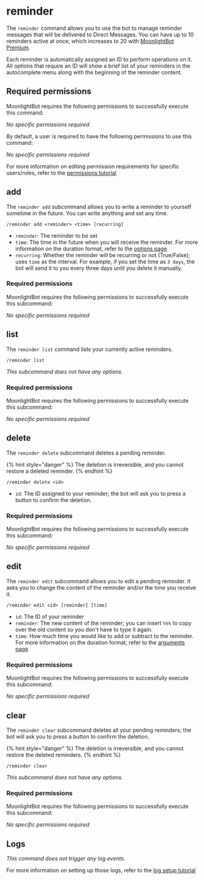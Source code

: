 # reminder

The `reminder` command allows you to use the bot to manage reminder messages that will be delivered to Direct Messages. You can have up to 10 reminders active at once, which increases to 20 with [MoonlightBot Premium](../support/premium.md).

Each reminder is automatically assigned an ID to perform operations on it. All options that require an ID will show a brief list of your reminders in the autocomplete menu along with the beginning of the reminder content.

## Required permissions

MoonlightBot requires the following permissions to successfully execute this command:

*No specific permissions required*

By default, a user is required to have the following permissions to use this command:

*No specific permissions required*

For more information on editing permission requirements for specific users/roles, refer to the [permissions tutorial](<linkToPermissionsTutorial>)

## add

The `reminder add` subcommand allows you to write a reminder to yourself sometime in the future. You can write anything and set any time.

```text
/reminder add <reminder> <time> [recurring]
```

- `reminder`: The reminder to be set
- `time`: The time in the future when you will receive the reminder. For more information on the duration format, refer to the [options page](../start-up/options.md#durations)
- `recurring`: Whether the reminder will be recurring or not (True/False); uses `time` as the interval. For example, if you set the time as `3 days`, the bot will send it to you every three days until you delete it manually.

### Required permissions

MoonlightBot requires the following permissions to successfully execute this subcommand:

*No specific permissions required*

## list

The `reminder list` command lists your currently active reminders.

```text
/reminder list
```

*This subcommand does not have any options.*

### Required permissions

MoonlightBot requires the following permissions to successfully execute this subcommand:

*No specific permissions required*

## delete

The `reminder delete` subcommand deletes a pending reminder.

{% hint style="danger" %}
The deletion is irreversible, and you cannot restore a deleted reminder.
{% endhint %}

```text
/reminder delete <id>
```

- `id`: The ID assigned to your reminder; the bot will ask you to press a button to confirm the deletion.

### Required permissions

MoonlightBot requires the following permissions to successfully execute this subcommand:

*No specific permissions required*

## edit

The `reminder edit` subcommand allows you to edit a pending reminder. It asks you to change the content of the reminder and/or the time you receive it.

```text
/reminder edit <id> [reminder] [time]
```

- `id`: The ID of your reminder
- `reminder`: The new content of the reminder; you can insert `%%%` to copy over the old content so you don't have to type it again.
- `time`: How much time you would like to add or subtract to the reminder. For more information on the duration format, refer to the [arguments page](../start-up/arguments.md#durations)

### Required permissions

MoonlightBot requires the following permissions to successfully execute this subcommand:

*No specific permissions required*

## clear

The `reminder clear` subcommand deletes all your pending reminders; the bot will ask you to press a button to confirm the deletion.

{% hint style="danger" %}
The deletion is irreversible, and you cannot restore the deleted reminders.
{% endhint %}

```text
/reminder clear
```

*This subcommand does not have any options.*

### Required permissions

MoonlightBot requires the following permissions to successfully execute this subcommand:

*No specific permissions required*

## Logs

*This command does not trigger any log events.*

For more information on setting up those logs, refer to the [log setup tutorial](<linkToLogTutorial>)
